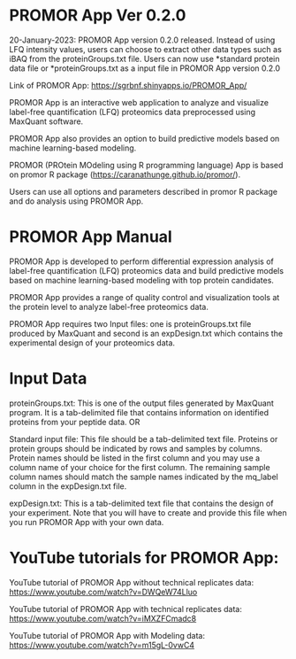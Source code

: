 # PROMOR App Ver 0.2.0

20-January-2023: PROMOR App version 0.2.0 released.
Instead of using LFQ intensity values, users can choose to extract other data types such as iBAQ from the proteinGroups.txt file. Users can now use *standard protein data file or *proteinGroups.txt as a input file in PROMOR App version 0.2.0


Link of PROMOR App: https://sgrbnf.shinyapps.io/PROMOR_App/

PROMOR App is an interactive web application to analyze and visualize label-free quantification (LFQ) proteomics data preprocessed using MaxQuant software.

PROMOR App also provides an option to build predictive models based on machine learning-based modeling.

PROMOR (PROtein MOdeling using R programming language) App is based on promor R package (https://caranathunge.github.io/promor/).

Users can use all options and parameters described in promor R package and do analysis using PROMOR App.

# PROMOR App Manual

PROMOR App is developed to perform differential expression analysis of label-free quantification (LFQ) proteomics data and build predictive models based on machine learning-based modeling with top protein candidates.

PROMOR App provides a range of quality control and visualization tools at the protein level to analyze label-free proteomics data.

PROMOR App requires two Input files: one is proteinGroups.txt file produced by MaxQuant and second is an expDesign.txt which contains the experimental design of your proteomics data.

# Input Data
proteinGroups.txt: This is one of the output files generated by MaxQuant program. It is a tab-delimited file that contains information on identified proteins from your peptide data.
OR

Standard input file: This file should be a tab-delimited text file. Proteins or protein groups should be indicated by rows and samples by columns. Protein names should be listed in the first column and you may use a column name of your choice for the first column. The remaining sample column names should match the sample names indicated by the mq_label column in the expDesign.txt file.

expDesign.txt: This is a tab-delimited text file that contains the design of your experiment. Note that you will have to create and provide this file when you run PROMOR App with your own data.

# YouTube tutorials for PROMOR App:
YouTube tutorial of PROMOR App without technical replicates data: https://www.youtube.com/watch?v=DWQeW74Lluo

YouTube tutorial of PROMOR App with technical replicates data: https://www.youtube.com/watch?v=iMXZFCmadc8

YouTube tutorial of PROMOR App with Modeling data: https://www.youtube.com/watch?v=m15gL-0vwC4
